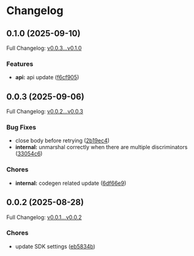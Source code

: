 # Changelog

## 0.1.0 (2025-09-10)

Full Changelog: [v0.0.3...v0.1.0](https://github.com/dataleonlabs/dataleonlabs-go/compare/v0.0.3...v0.1.0)

### Features

* **api:** api update ([f6cf905](https://github.com/dataleonlabs/dataleonlabs-go/commit/f6cf905d79c75d291343ec89ae14723bbe9271b7))

## 0.0.3 (2025-09-06)

Full Changelog: [v0.0.2...v0.0.3](https://github.com/dataleonlabs/dataleonlabs-go/compare/v0.0.2...v0.0.3)

### Bug Fixes

* close body before retrying ([2b19ec4](https://github.com/dataleonlabs/dataleonlabs-go/commit/2b19ec463119dc5cbc961f3c224426a310269a8f))
* **internal:** unmarshal correctly when there are multiple discriminators ([33054c6](https://github.com/dataleonlabs/dataleonlabs-go/commit/33054c662ea30b63b7b8c980a10bb67139fc10f9))


### Chores

* **internal:** codegen related update ([6df66e9](https://github.com/dataleonlabs/dataleonlabs-go/commit/6df66e979ab2c68a1819673fded6aeea1888e16b))

## 0.0.2 (2025-08-28)

Full Changelog: [v0.0.1...v0.0.2](https://github.com/dataleonlabs/dataleonlabs-go/compare/v0.0.1...v0.0.2)

### Chores

* update SDK settings ([eb5834b](https://github.com/dataleonlabs/dataleonlabs-go/commit/eb5834b537e0686d92ef28cb70cf45858b4c705c))
